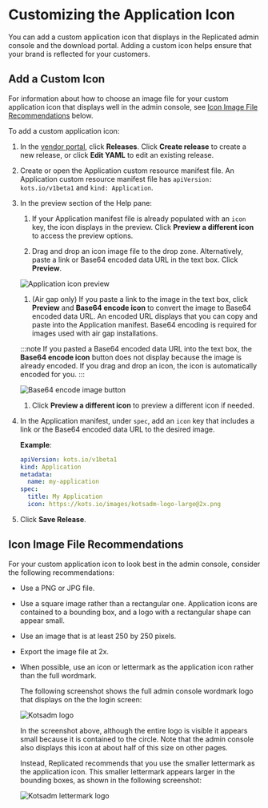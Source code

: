 # Customizing the Application Icon

You can add a custom application icon that displays in the Replicated admin console and the download portal. Adding a custom icon helps ensure that your brand is reflected for your customers.

## Add a Custom Icon

For information about how to choose an image file for your custom application icon that displays well in the admin console, see [Icon Image File Recommendations](#icon-image-file-recommendations) below.

To add a custom application icon:

1. In the [vendor portal](https://vendor.replicated.com/apps), click **Releases**. Click **Create release** to create a new release, or click **Edit YAML** to edit an existing release.
1. Create or open the Application custom resource manifest file. An Application custom resource manifest file has `apiVersion: kots.io/v1beta1` and `kind: Application`.

1. In the preview section of the Help pane:

    1. If your Application manifest file is already populated with an `icon` key, the icon displays in the preview. Click **Preview a different icon** to access the preview options.

    1. Drag and drop an icon image file to the drop zone. Alternatively, paste a link or Base64 encoded data URL in the text box. Click **Preview**.

      ![Application icon preview](/images/app-icon-preview.png)

    1. (Air gap only) If you paste a link to the image in the text box, click **Preview** and **Base64 encode icon** to convert the image to Base64 encoded data URL. An encoded URL displays that you can copy and paste into the Application manifest. Base64 encoding is required for images used with air gap installations.

      :::note
      If you pasted a Base64 encoded data URL into the text box, the **Base64 encode icon** button does not display because the image is already encoded. If you drag and drop an icon, the icon is automatically encoded for you.
      :::

      ![Base64 encode image button](/images/app-icon-preview-base64.png)

    1. Click **Preview a different icon** to preview a different icon if needed.

1. In the Application manifest, under `spec`, add an `icon` key that includes a link or the Base64 encoded data URL to the desired image.

   **Example**:

   ```yaml
   apiVersion: kots.io/v1beta1
   kind: Application
   metadata:
     name: my-application
   spec:
     title: My Application
     icon: https://kots.io/images/kotsadm-logo-large@2x.png
   ```
1. Click **Save Release**.

## Icon Image File Recommendations

For your custom application icon to look best in the admin console, consider the following recommendations:

* Use a PNG or JPG file.
* Use a square image rather than a rectangular one. Application icons are contained to a bounding box, and a logo with a rectangular shape can appear small.
* Use an image that is at least 250 by 250 pixels.
* Export the image file at 2x.
* When possible, use an icon or lettermark as the application icon rather than the full wordmark.

   The following screenshot shows the full admin console wordmark logo that displays on the the login screen:

   ![Kotsadm logo](/images/login-icon-large.png)

    In the screenshot above, although the entire logo is visible it appears small because it is contained to the circle. Note that the admin console also displays this icon at about half of this size on other pages.

    Instead, Replicated recommends that you use the smaller lettermark as the application icon. This smaller lettermark appears larger in the bounding boxes, as shown in the following screenshot:

   ![Kotsadm lettermark logo](/images/login-icon-small.png)
